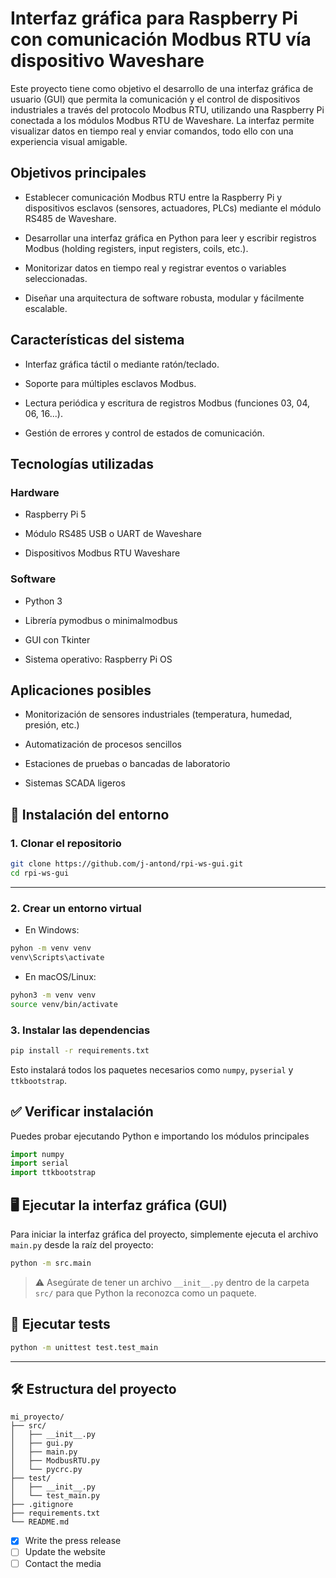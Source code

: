 ﻿# Interfaz gráfica para Raspberry Pi con comunicación Modbus RTU vía dispositivo Waveshare

Este proyecto tiene como objetivo el desarrollo de una interfaz gráfica de usuario (GUI) que permita la comunicación y el control de dispositivos industriales a través del protocolo Modbus RTU, utilizando una Raspberry Pi conectada a los módulos Modbus RTU de Waveshare. La interfaz permite visualizar datos en tiempo real y enviar comandos, todo ello con una experiencia visual amigable.

## Objetivos principales

- Establecer comunicación Modbus RTU entre la Raspberry Pi y dispositivos esclavos (sensores, actuadores, PLCs) mediante el módulo RS485 de Waveshare.

- Desarrollar una interfaz gráfica en Python para leer y escribir registros Modbus (holding registers, input registers, coils, etc.).

- Monitorizar datos en tiempo real y registrar eventos o variables seleccionadas.

- Diseñar una arquitectura de software robusta, modular y fácilmente escalable.

## Características del sistema

- Interfaz gráfica táctil o mediante ratón/teclado.

- Soporte para múltiples esclavos Modbus.

- Lectura periódica y escritura de registros Modbus (funciones 03, 04, 06, 16...).

- Gestión de errores y control de estados de comunicación.

## Tecnologías utilizadas

### Hardware

- Raspberry Pi 5

- Módulo RS485 USB o UART de Waveshare

- Dispositivos Modbus RTU Waveshare

### Software

- Python 3

- Librería pymodbus o minimalmodbus

- GUI con Tkinter

- Sistema operativo: Raspberry Pi OS

## Aplicaciones posibles

- Monitorización de sensores industriales (temperatura, humedad, presión, etc.)

- Automatización de procesos sencillos

- Estaciones de pruebas o bancadas de laboratorio

- Sistemas SCADA ligeros

## 🚀 Instalación del entorno

### 1. Clonar el repositorio

```bash
git clone https://github.com/j-antond/rpi-ws-gui.git 
cd rpi-ws-gui
```

---

### 2. Crear un entorno virtual

- En Windows:

```bash
pyhon -m venv venv 
venv\Scripts\activate
```

- En macOS/Linux:

```bash
pyhon3 -m venv venv 
source venv/bin/activate
```

### 3. Instalar las dependencias

```bash
pip install -r requirements.txt
```

Esto instalará todos los paquetes necesarios como `numpy`, `pyserial` y `ttkbootstrap`. 

## ✅ Verificar instalación
Puedes probar ejecutando Python e importando los módulos principales

```python 
import numpy 
import serial
import ttkbootstrap
```


## 🖥 Ejecutar la interfaz gráfica (GUI)

Para iniciar la interfaz gráfica del proyecto, simplemente ejecuta el archivo `main.py` desde la raíz del proyecto:

```bash
python -m src.main
```

> ⚠️ Asegúrate de tener un archivo `__init__.py` dentro de la carpeta `src/` para que Python la reconozca como un paquete.


## 🧪 Ejecutar tests

```bash
python -m unittest test.test_main
```

---

## 🛠 Estructura del proyecto

```text
mi_proyecto/
├── src/
│   ├── __init__.py
│   ├── gui.py
│   ├── main.py
│   ├── ModbusRTU.py
│   └── pycrc.py
├── test/
│   ├── __init__.py
│   └── test_main.py
├── .gitignore
├── requirements.txt
└── README.md
```


- [x] Write the press release
- [ ] Update the website
- [ ] Contact the media